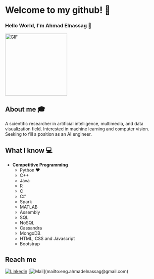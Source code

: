 # Welcome to my github! 👋
### Hello World, I'm Ahmad Elnassag :purple_heart:
<img alt="GIF" src="https://media.giphy.com/media/Cmr1OMJ2FN0B2/giphy.gif" width = 200/>


## About me :mortar_board:
A scientific researcher in artificial intelligence, multimedia, and data visualization field. Interested in machine learning and computer vision. Seeking to fill a position as an AI engineer.
## What I know :computer:
- **Competitive Programming**
	- Python ❤️
	- C++
	- Java
	- R
	- C
	- C#
	- Spark
	- MATLAB
	- Assembly
	- SQL
	- NoSQL
	- Cassandra
	- MongoDB.
	- HTML, CSS and Javascript
	- Bootstrap




## Reach me 
[![Linkedin](https://img.shields.io/badge/-Amira%20Fouda-blue?style=flat-square&logo=linkedin&logoColor=white&link=[https://www.linkedin.com/in/amira-fouda-5551221a9/)](https://www.linkedin.com/in/amira-fouda-5551221a9/](https://www.linkedin.com/in/mido-jr/))
[![Mail](https://img.shields.io/badge/-amiraaaadel6669@gmail.com-gray?style=flat-square&logo=gmail&logoColor=red&link=[https://www.linkedin.com/in/amira-fouda-5551221a9/](https://www.linkedin.com/in/mido-jr/))](mailto:eng.ahmadelnassag@gmail.com)


